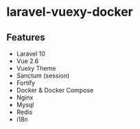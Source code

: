 # laravel-vuexy-docker

## Features
- Laravel 10
- Vue 2.6
- Vuexy Theme
- Sanctum (session)
- Fortify
- Docker & Docker Compose
- Nginx
- Mysql
- Redis
- i18n